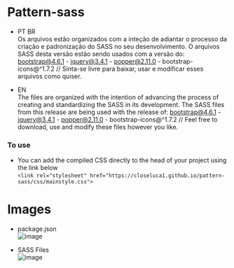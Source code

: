 # Pattern-sass

- PT BR <br>
Os arquivos estão organizados com a inteção de adiantar o processo da criação e padronização do SASS no seu desenvolvimento. O arquivos SASS desta versão estão sendo usados com a versão do: bootstrap@4.6.1 - jquery@3.4.1 - popper@2.11.0 - bootstrap-icons@^1.7.2 // Sinta-se livre para baixar, usar e modificar esses arquivos como quiser.

- EN <br>
The files are organized with the intention of advancing the process of creating and standardizing the SASS in its development. The SASS files from this release are being used with the release of: bootstrap@4.6.1 - jquery@3.4.1 - popper@2.11.0 - bootstrap-icons@^1.7.2 // Feel free to download, use and modify these files however you like.

### To use
- You can add the compiled CSS directly to the head of your project using the link below <br>
`<link rel="stylesheet" href="https://closeluca1.github.io/pattern-sass/css/mainstyle.css">`

# Images
- package.json <br>
![image](https://user-images.githubusercontent.com/57973233/144753833-5dcc35c1-e64b-41e1-8e09-4026e1d78403.png)

- SASS Files <br>
![image](https://user-images.githubusercontent.com/57973233/144753932-ed6a9326-d944-4b4a-bdf5-1ba0ea9bdc3a.png)
